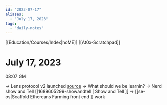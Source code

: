 ```yaml
---
id: "2023-07-17"
aliases:
  - "July 17, 2023"
tags:
  - "daily-notes"
---
```

[[Education/Courses/Index|hoME]]
[[At0x-Scratchpad]]

# July 17, 2023

08:07 GM

-> Lens protocol v2 launched [source]( https://mirror.xyz/lensprotocol.eth/-hJH-2IYSe56rK7IEdwSI17hUWt-paTyAs1r4Zes0uQ)
-> What should we be learnin?
-> Nerd show and Tell [[1689605299-showandtell | Show and Tell ]]
-> [[se-os|Scaffold Ethereans Farming front end ]] work
